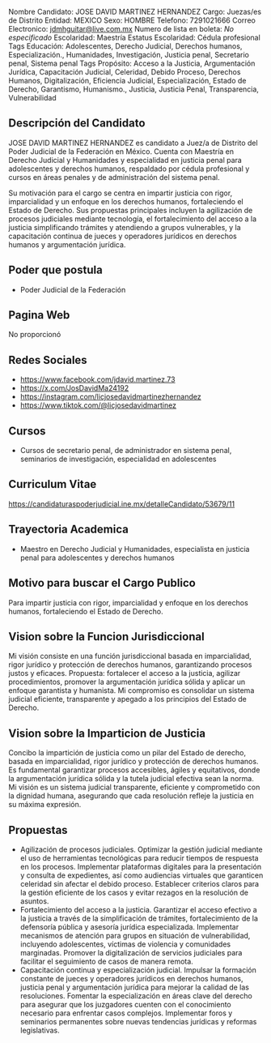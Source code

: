 Nombre Candidato: JOSE DAVID MARTINEZ HERNANDEZ
Cargo: Juezas/es de Distrito
Entidad: MEXICO
Sexo: HOMBRE
Telefono: 7291021666
Correo Electronico: jdmhguitar@live.com.mx
Numero de lista en boleta: *No especificado*
Escolaridad: Maestría
Estatus Escolaridad: Cédula profesional
Tags Educación: Adolescentes, Derecho Judicial, Derechos humanos, Especialización., Humanidades, Investigación, Justicia penal, Secretario penal, Sistema penal
Tags Propósito: Acceso a la Justicia, Argumentación Jurídica, Capacitación Judicial, Celeridad, Debido Proceso, Derechos Humanos, Digitalización, Eficiencia Judicial, Especialización, Estado de Derecho, Garantismo, Humanismo., Justicia, Justicia Penal, Transparencia, Vulnerabilidad


## Descripción del Candidato 

JOSE DAVID MARTINEZ HERNANDEZ es candidato a Juez/a de Distrito del Poder Judicial de la Federación en México. Cuenta con Maestría en Derecho Judicial y Humanidades y especialidad en justicia penal para adolescentes y derechos humanos, respaldado por cédula profesional y cursos en áreas penales y de administración del sistema penal.

Su motivación para el cargo se centra en impartir justicia con rigor, imparcialidad y un enfoque en los derechos humanos, fortaleciendo el Estado de Derecho. Sus propuestas principales incluyen la agilización de procesos judiciales mediante tecnología, el fortalecimiento del acceso a la justicia simplificando trámites y atendiendo a grupos vulnerables, y la capacitación continua de jueces y operadores jurídicos en derechos humanos y argumentación jurídica.


## Poder que postula

- Poder Judicial de la Federación


## Pagina Web

No proporcionó


## Redes Sociales

- https://www.facebook.com/jdavid.martinez.73
- https://x.com/JosDavidMa24192
- https://instagram.com/licjosedavidmartinezhernandez
- https://www.tiktok.com/@licjosedavidmartinez


## Cursos

- Cursos de secretario penal, de administrador en sistema penal, seminarios de investigación, especialidad en adolescentes


## Curriculum Vitae

https://candidaturaspoderjudicial.ine.mx/detalleCandidato/53679/11


## Trayectoria Academica

- Maestro en Derecho Judicial y Humanidades, especialista en justicia penal para adolescentes y derechos humanos


## Motivo para buscar el Cargo Publico

Para impartir justicia con rigor, imparcialidad y enfoque en los derechos humanos, fortaleciendo el Estado de Derecho.


## Vision sobre la Funcion Jurisdiccional

Mi visión consiste en una función jurisdiccional basada en imparcialidad, rigor jurídico y protección de derechos humanos, garantizando procesos justos y eficaces. Propuesta: fortalecer el acceso a la justicia, agilizar procedimientos, promover la argumentación jurídica sólida y aplicar un enfoque garantista y humanista. Mi compromiso es consolidar un sistema judicial eficiente, transparente y apegado a los principios del Estado de Derecho.


## Vision sobre la Imparticion de Justicia

Concibo la impartición de justicia como un pilar del Estado de derecho, basada en imparcialidad, rigor jurídico y protección de derechos humanos. Es fundamental garantizar procesos accesibles, ágiles y equitativos, donde la argumentación jurídica sólida y la tutela judicial efectiva sean la norma. Mi visión es un sistema judicial transparente, eficiente y comprometido con la dignidad humana, asegurando que cada resolución refleje la justicia en su máxima expresión.


## Propuestas

- Agilización de procesos judiciales. Optimizar la gestión judicial mediante el uso de herramientas tecnológicas para reducir tiempos de respuesta en los procesos. Implementar plataformas digitales para la presentación y consulta de expedientes, así como audiencias virtuales que garanticen celeridad sin afectar el debido proceso. Establecer criterios claros para la gestión eficiente de los casos y evitar rezagos en la resolución de asuntos.
- Fortalecimiento del acceso a la justicia. Garantizar el acceso efectivo a la justicia a través de la simplificación de trámites, fortalecimiento de la defensoría pública y asesoría jurídica especializada. Implementar mecanismos de atención para grupos en situación de vulnerabilidad, incluyendo adolescentes, víctimas de violencia y comunidades marginadas. Promover la digitalización de servicios judiciales para facilitar el seguimiento de casos de manera remota.
- Capacitación continua y especialización judicial. Impulsar la formación constante de jueces y operadores jurídicos en derechos humanos, justicia penal y argumentación jurídica para mejorar la calidad de las resoluciones. Fomentar la especialización en áreas clave del derecho para asegurar que los juzgadores cuenten con el conocimiento necesario para enfrentar casos complejos. Implementar foros y seminarios permanentes sobre nuevas tendencias jurídicas y reformas legislativas.

